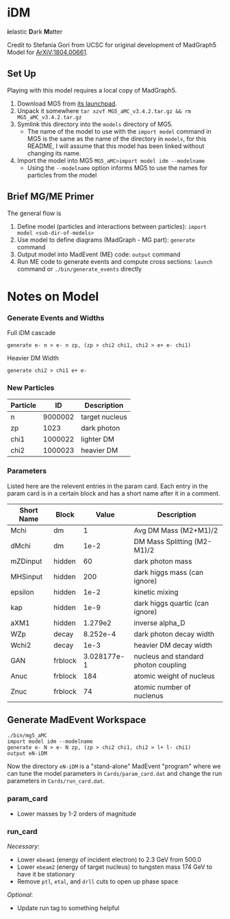 # iDM
**i**elastic **D**ark **M**atter

Credit to Stefania Gori from UCSC for original development of MadGraph5 Model
for [ArXiV:1804.00661](https://arxiv.org/abs/1804.00661).

## Set Up
Playing with this model requires a local copy of MadGraph5.
1. Download MG5 from [its launchpad](https://launchpad.net/mg5amcnlo).
2. Unpack it somewhere `tar xzvf MG5_aMC_v3.4.2.tar.gz && rm MG5_aMC_v3.4.2.tar.gz`
3. Symlink this directory into the `models` directory of MG5.
    - The name of the model to use with the `import model` command in MG5
      is the same as the name of the directory in `models`, for this README,
      I will assume that this model has been linked without changing its name.
4. Import the model into MG5 `MG5_aMC>import model idm --modelname`
    - Using the `--modelname` option informs MG5 to use the names for particles
      from the model

## Brief MG/ME Primer
The general flow is
1. Define model (particles and interactions between particles): `import model <sub-dir-of-models>`
2. Use model to define diagrams (MadGraph - MG part): `generate` command
3. Output model into MadEvent (ME) code: `output` command
4. Run ME code to generate events and compute cross sections: 
   `launch` command or `./bin/generate_events` directly

# Notes on Model

### Generate Events and Widths
Full iDM cascade
```
generate e- n > e- n zp, (zp > chi2 chi1, chi2 > e+ e- chi1)
```
Heavier DM Width
```
generate chi2 > chi1 e+ e-
```

### New Particles
Particle | ID      | Description
---------|---------|---------------
n        | 9000002 | target nucleus
zp       | 1023    | dark photon
chi1     | 1000022 | lighter DM
chi2     | 1000023 | heavier DM

### Parameters
Listed here are the relevent entries in the param card.
Each entry in the param card is in a certain block and has
a short name after it in a comment.

Short Name | Block | Value | Description
-----------|---|-------|-------------
Mchi | dm | 1 | Avg DM Mass (M2+M1)/2
dMchi | dm |1e-2 | DM Mass Splitting (M2-M1)/2
mZDinput | hidden | 60 | dark photon mass
MHSinput | hidden | 200 | dark higgs mass (can ignore)
epsilon | hidden | 1e-2 | kinetic mixing
kap | hidden | 1e-9 | dark higgs quartic (can ignore)
aXM1 | hidden | 1.279e2 | inverse alpha\_D
WZp | decay | 8.252e-4 | dark photon decay width
Wchi2 | decay | 1e-3 | heavier DM decay width
GAN | frblock | 3.028177e-1 | nucleus and standard photon coupling
Anuc | frblock | 184 | atomic weight of nucleus
Znuc | frblock | 74 | atomic number of nuclenus

## Generate MadEvent Workspace
```
./bin/mg5_aMC
import model idm --modelname
generate e- N > e- N zp, (zp > chi2 chi1, chi2 > l+ l- chi1)
output eN-iDM
```
Now the directory `eN-iDM` is a "stand-alone" MadEvent "program"
where we can tune the model parameters in `Cards/param_card.dat`
and change the run parameters in `Cards/run_card.dat`.

### param\_card
- Lower masses by 1-2 orders of magnitude

### run\_card
*Necessary*:
- Lower `ebeam1` (energy of incident electron) to 2.3 GeV from 500.0
- Lower `ebeam2` (energy of target nucleus) to tungsten mass 174 GeV to have it be stationary
- Remove `ptl`, `etal`, and `drll` cuts to open up phase space

*Optional*:
- Update run tag to something helpful

